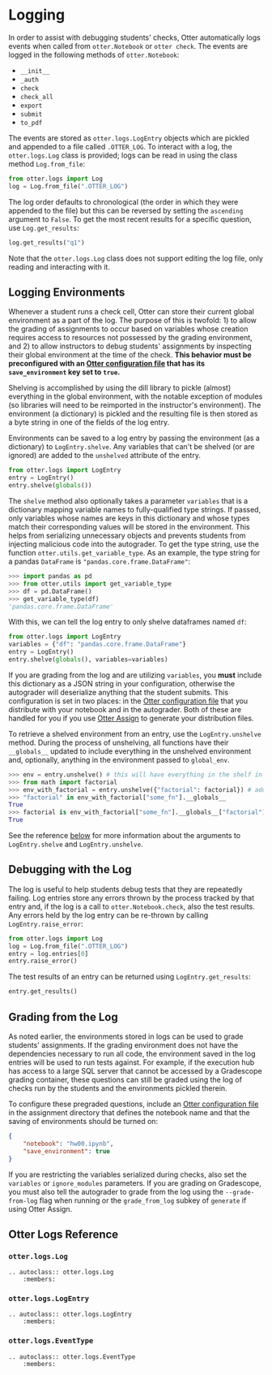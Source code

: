 # Logging

In order to assist with debugging students' checks, Otter automatically logs events when called from `otter.Notebook` or `otter check`. The events are logged in the following methods of `otter.Notebook`:

* `__init__`
* `_auth`
* `check`
* `check_all`
* `export`
* `submit`
* `to_pdf`

The events are stored as `otter.logs.LogEntry` objects which are pickled and appended to a file called `.OTTER_LOG`. To interact with a log, the `otter.logs.Log` class is provided; logs can be read in using the class method `Log.from_file`:

```python
from otter.logs import Log
log = Log.from_file(".OTTER_LOG")
```

The log order defaults to chronological (the order in which they were appended to the file) but this can be reversed by setting the `ascending` argument to `False`. To get the most recent results for a specific question, use `Log.get_results`:

```python
log.get_results("q1")
```

Note that the `otter.logs.Log` class does not support editing the log file, only reading and interacting with it.

## Logging Environments

Whenever a student runs a check cell, Otter can store their current global environment as a part of the log. The purpose of this is twofold: 1) to allow the grading of assignments to occur based on variables whose creation requires access to resources not possessed by the grading environment, and 2) to allow instructors to debug students' assignments by inspecting their global environment at the time of the check. **This behavior must be preconfigured with an [Otter configuration file](dot_otter_files.md) that has its `save_environment` key set to `true`.**

Shelving is accomplished by using the dill library to pickle (almost) everything in the global environment, with the notable exception of modules (so libraries will need to be reimported in the instructor's environment). The environment (a dictionary) is pickled and the resulting file is then stored as a byte string in one of the fields of the log entry.

Environments can be saved to a log entry by passing the environment (as a dictionary) to `LogEntry.shelve`. Any variables that can't be shelved (or are ignored) are added to the `unshelved` attribute of the entry.

```python
from otter.logs import LogEntry
entry = LogEntry()
entry.shelve(globals())
```

The `shelve` method also optionally takes a parameter `variables` that is a dictionary mapping variable names to fully-qualified type strings. If passed, only variables whose names are keys in this dictionary and whose types match their corresponding values will be stored in the environment. This helps from serializing unnecessary objects and prevents students from injecting malicious code into the autograder. To get the type string, use the function `otter.utils.get_variable_type`. As an example, the type string for a pandas `DataFrame` is `"pandas.core.frame.DataFrame"`:

```python
>>> import pandas as pd
>>> from otter.utils import get_variable_type
>>> df = pd.DataFrame()
>>> get_variable_type(df)
'pandas.core.frame.DataFrame'
```

With this, we can tell the log entry to only shelve dataframes named `df`:

```python
from otter.logs import LogEntry
variables = {"df": "pandas.core.frame.DataFrame"}
entry = LogEntry()
entry.shelve(globals(), variables=variables)
```

If you are grading from the log and are utilizing `variables`, you **must** include this dictionary as a JSON string in your configuration, otherwise the autograder will deserialize anything that the student submits. This configuration is set in two places: in the [Otter configuration file](dot_otter_files.md) that you distribute with your notebook and in the autograder. Both of these are handled for you if you use [Otter Assign](otter_assign/index.md) to generate your distribution files.

To retrieve a shelved environment from an entry, use the `LogEntry.unshelve` method. During the process of unshelving, all functions have their `__globals__` updated to include everything in the unshelved environment and, optionally, anything in the environment passed to `global_env`.

```python
>>> env = entry.unshelve() # this will have everything in the shelf in it -- but not factorial
>>> from math import factorial
>>> env_with_factorial = entry.unshelve({"factorial": factorial}) # add factorial to all fn __globals__
>>> "factorial" in env_with_factorial["some_fn"].__globals__
True
>>> factorial is env_with_factorial["some_fn"].__globals__["factorial"]
True
```

See the reference [below](#otter-logs-reference) for more information about the arguments to `LogEntry.shelve` and `LogEntry.unshelve`.

## Debugging with the Log

The log is useful to help students debug tests that they are repeatedly failing. Log entries store any errors thrown by the process tracked by that entry and, if the log is a call to `otter.Notebook.check`, also the test results. Any errors held by the log entry can be re-thrown by calling `LogEntry.raise_error`:

```python
from otter.logs import Log
log = Log.from_file(".OTTER_LOG")
entry = log.entries[0]
entry.raise_error()
```

The test results of an entry can be returned using `LogEntry.get_results`:

```python
entry.get_results()
```

## Grading from the Log

As noted earlier, the environments stored in logs can be used to grade students' assignments. If the grading environment does not have the dependencies necessary to run all code, the environment saved in the log entries will be used to run tests against. For example, if the execution hub has access to a large SQL server that cannot be accessed by a Gradescope grading container, these questions can still be graded using the log of checks run by the students and the environments pickled therein.

To configure these pregraded questions, include an [Otter configuration file](dot_otter_files.md) in the assignment directory that defines the notebook name and that the saving of environments should be turned on:

```json
{
    "notebook": "hw00.ipynb",
    "save_environment": true
}
```

If you are restricting the variables serialized during checks, also set the `variables` or `ignore_modules` parameters. If you are grading on Gradescope, you must also tell the autograder to grade from the log using the `--grade-from-log` flag when running or the `grade_from_log` subkey of `generate` if using Otter Assign.

## Otter Logs Reference

### `otter.logs.Log`

```eval_rst
.. autoclass:: otter.logs.Log
    :members:
```

### `otter.logs.LogEntry`

```eval_rst
.. autoclass:: otter.logs.LogEntry
    :members:
```

### `otter.logs.EventType`

```eval_rst
.. autoclass:: otter.logs.EventType
    :members:
```
